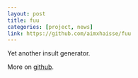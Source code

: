 ```yaml
---
layout: post
title: fuu
categories: [project, news]
link: https://github.com/aimxhaisse/fuu
---
```


Yet another insult generator.

More on [github](https://github.com/aimxhaisse/fuu).
